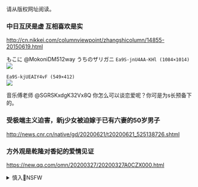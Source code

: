请从版权网址阅读。
### 中日互厌是虚 互相喜欢是实
http://cn.nikkei.com/columnviewpoint/zhangshicolumn/14855-20150619.html

もこに
@MokoniDM512way
うちのザリガニ
`Ea9S-jnU4AA-KHl (1084×1014)`<br>
![](https://pbs.twimg.com/media/Ea9S-jnU4AA-KHl?format=jpg&name=orig)

`Ea9S-kjUEAIY4vF (549×412)`<br>
![](https://pbs.twimg.com/media/Ea9S-kjUEAIY4vF?format=jpg&name=orig)

音乐傅老师
@SGRSKxdgK32Vx8Q
你怎么可以谈恋爱呢？你可是为s长预备下的。

### 受极端主义迫害，新j少女被迫嫁于已有六妻的50岁男子
http://news.cnr.cn/native/gd/20200621/t20200621_525138726.shtml

### 方外观是乾隆对香妃的爱情见证
https://new.qq.com/omn/20200327/20200327A0CZX000.html

<details><summary>慎入🔞NSFW</summary>

Not Safe For Work
![](https://upload.wikimedia.org/wikipedia/commons/thumb/d/d3/Biohazard_Symbol_Specification.png/210px-Biohazard_Symbol_Specification.png)

<details><summary><b>风险自理Use At Your Own Risk🈲</summary>

### zg广泛采集男性DNA用于监k
https://cn.nytimes.com/business/20200619/china-dna-surveillance/

</details>
</details>
